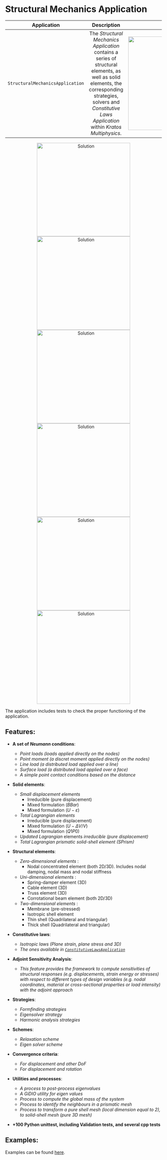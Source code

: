 # Structural Mechanics Application

 |             **Application**             |                                                                                    **Description**                                                                                    |                              **Status**                              | **Authors** |
|:---------------------------------------:|:-------------------------------------------------------------------------------------------------------------------------------------------------------------------------------------:|:--------------------------------------------------------------------:|:-----------:|
| `StructuralMechanicsApplication` | The *Structural Mechanics Application* contains a series of structural elements, as well as solid elements,  the corresponding strategies, solvers and *Constitutive Laws Application* within *Kratos Multiphysics*. | <img src="https://img.shields.io/badge/Status-%F0%9F%9A%80%20Actively%20developed-Green"  width="300px"> | @KratosMultiphysics/structural-mechanics   |

<p align="center">
  <img src="https://github.com/KratosMultiphysics/Examples/raw/master/structural_mechanics/validation/beam_roll_up/data/rollup.gif" alt="Solution" style="width: 300px;"/>
  <img src="https://github.com/KratosMultiphysics/Examples/raw/master/structural_mechanics/use_cases/tensile_test_example/data/animation.gif" alt="Solution" style="width: 300px;"/>
  <img src="https://github.com/KratosMultiphysics/Examples/raw/master/structural_mechanics/validation/beam_shallow_angled_structure/data/shallowAngleBeam.gif" alt="Solution" style="width: 300px;"/>
  <img src="https://github.com/KratosMultiphysics/Examples/raw/master/structural_mechanics/validation/catenoid_formfinding/data/catenoid_normal.gif" alt="Solution" style="width: 300px;"/>
  <img src="https://github.com/KratosMultiphysics/Examples/raw/master/structural_mechanics/validation/four_point_sail_formfinding/data/fourpoint_sail.gif" alt="Solution" style="width: 300px;"/>
  <img src="https://github.com/KratosMultiphysics/Examples/raw/master/structural_mechanics/validation/two_dimensional_circular_truss_arch_snapthrough/data/DispCtrl.gif" alt="Solution" style="width: 300px;"/>
</p>

The application includes tests to check the proper functioning of the application.

## Features:

- **A set of *Neumann* conditions**:
     * *Point loads (loads applied directly on the nodes)*
     * *Point moment (a discret moment applied directly on the nodes)*
     * *Line load (a distributed load applied over a line)*
     * *Surface load (a distributed load applied over a face)*
     * *A simple point contact conditions based on the distance*

- **Solid elements**:
    * *Small displacement elements*
        * Irreducible (pure displacement)
        * Mixed formulation ($BBar$)
        * Mixed formulation ($U-\varepsilon$)
    * *Total Lagrangian elements*
        * Irreducible (pure displacement)
        * Mixed formulation ($U-\Delta V/V$)
        * Mixed formulation ($Q1P0$)
    * *Updated Lagrangian* elements *irreducible (pure displacement)*
    * *Total Lagrangian prismatic solid-shell element (*SPrism*)*

- **Structural elements**:
    * *Zero-dimensional elements* :
        * Nodal concentrated element (both 2D/3D). Includes nodal damping, nodal mass and nodal stiffness
    * *Uni-dimensional elements* :
        * Spring-damper element (3D)
        * Cable element (3D)
        * Truss element (3D)
        * Corrotational beam element (both 2D/3D)
    * *Two-dimensional elements* :
        * Membrane (pre-stressed)
        * Isotropic shell element
        * Thin shell (Quadrilateral and triangular)
        * Thick shell (Quadrilateral and triangular)

- **Constitutive laws**:
    * *Isotropic laws (Plane strain, plane stress and 3D)*
    * *The ones available in [`ConstitutiveLawsApplication`](https://github.com/KratosMultiphysics/Kratos/blob/master/applications/ConstitutiveLawsApplication/README.md)*

- **Adjoint Sensitivity Analysis**:
    * *This feature provides the framework to compute sensitivities of structural responses (e.g. displacements, strain energy or stresses) with respect to different types of design variables (e.g. nodal coordinates, material or cross-sectional properties or load intensity) with the adjoint approach*

- **Strategies**:
    * *Formfinding strategies*
    * *Eigensolver strategy*
    * *Harmonic analysis strategies*

- **Schemes**:
    * *Relaxation scheme*
    * *Eigen solver scheme*

- **Convergence criteria**:
    * *For displacement and other *DoF**
    * *For displacement and rotation*

- **Utilities and processes**:
    * *A process to post-process eigenvalues*
    * *A *GiDIO* utility for eigen values*
    * *Process to compute the global mass of the system*
    * *Process to identify the neighbours in a prismatic mesh*
    * *Process to transform a pure shell mesh (local dimension equal to 2), to solid-shell mesh (pure 3D mesh)*

- **+100 Python unittest, including Validation tests, and several cpp tests**

## Examples:

Examples can be found [here](https://github.com/KratosMultiphysics/Examples/tree/master/structural_mechanics).